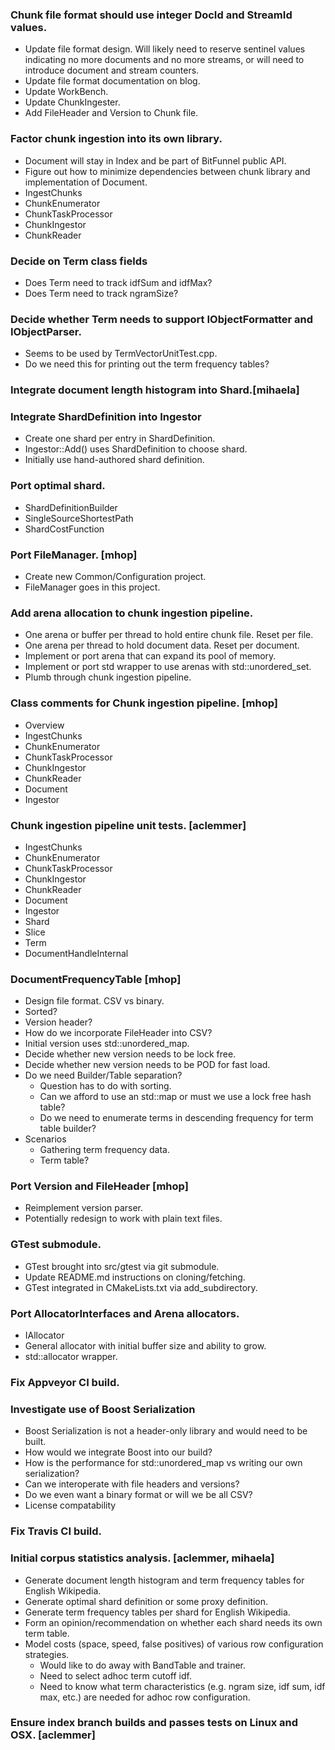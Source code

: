 ### Chunk file format should use integer DocId and StreamId values.

* Update file format design. Will likely need to reserve sentinel values indicating
no more documents and no more streams, or will need to introduce document and stream
counters.
* Update file format documentation on blog.
* Update WorkBench.
* Update ChunkIngester.
* Add FileHeader and Version to Chunk file.



### Factor chunk ingestion into its own library.

* Document will stay in Index and be part of BitFunnel public API.
* Figure out how to minimize dependencies between chunk library and implementation
of Document.
* IngestChunks
* ChunkEnumerator
* ChunkTaskProcessor
* ChunkIngestor
* ChunkReader



### Decide on Term class fields

* Does Term need to track idfSum and idfMax?
* Does Term need to track ngramSize?



### Decide whether Term needs to support IObjectFormatter and IObjectParser.

* Seems to be used by TermVectorUnitTest.cpp.
* Do we need this for printing out the term frequency tables?



### Integrate document length histogram into Shard.[mihaela]



### Integrate ShardDefinition into Ingestor

* Create one shard per entry in ShardDefinition.
* Ingestor::Add() uses ShardDefinition to choose shard.
* Initially use hand-authored shard definition.



### Port optimal shard.

* ShardDefinitionBuilder
* SingleSourceShortestPath
* ShardCostFunction



### Port FileManager. [mhop]

* Create new Common/Configuration project.
* FileManager goes in this project.



### Add arena allocation to chunk ingestion pipeline.

* One arena or buffer per thread to hold entire chunk file. Reset per file.
* One arena per thread to hold document data. Reset per document.
* Implement or port arena that can expand its pool of memory.
* Implement or port std wrapper to use arenas with std::unordered_set.
* Plumb through chunk ingestion pipeline.



### Class comments for Chunk ingestion pipeline. [mhop]

* Overview
* IngestChunks
* ChunkEnumerator
* ChunkTaskProcessor
* ChunkIngestor
* ChunkReader
* Document
* Ingestor



### Chunk ingestion pipeline unit tests. [aclemmer]

* IngestChunks
* ChunkEnumerator
* ChunkTaskProcessor
* ChunkIngestor
* ChunkReader
* Document
* Ingestor
* Shard
* Slice
* Term
* DocumentHandleInternal



### DocumentFrequencyTable [mhop]

* Design file format. CSV vs binary.
* Sorted?
* Version header?
* How do we incorporate FileHeader into CSV?
* Initial version uses std::unordered_map.
* Decide whether new version needs to be lock free.
* Decide whether new version needs to be POD for fast load.
* Do we need Builder/Table separation?
  * Question has to do with sorting.
  * Can we afford to use an std::map or must we use a lock free hash table?
  * Do we need to enumerate terms in descending frequency for term table builder?
* Scenarios
  * Gathering term frequency data.
  * Term table?



### Port Version and FileHeader [mhop]

* Reimplement version parser.
* Potentially redesign to work with plain text files.



### GTest submodule.

* GTest brought into src/gtest via git submodule.
* Update README.md instructions on cloning/fetching.
* GTest integrated in CMakeLists.txt via add_subdirectory.



### Port AllocatorInterfaces and Arena allocators.

* IAllocator
* General allocator with initial buffer size and ability to grow.
* std::allocator wrapper.



### Fix Appveyor CI build.


### Investigate use of Boost Serialization

* Boost Serialization is not a header-only library and would need to be built.
* How would we integrate Boost into our build?
* How is the performance for std::unordered_map vs writing our own serialization?
* Can we interoperate with file headers and versions?
* Do we even want a binary format or will we be all CSV?
* License compatability





### Fix Travis CI build.


### Initial corpus statistics analysis. [aclemmer, mihaela]

* Generate document length histogram and term frequency tables for English Wikipedia.
* Generate optimal shard definition or some proxy definition.
* Generate term frequency tables per shard for English Wikipedia.
* Form an opinion/recommendation on whether each shard needs its own term table.
* Model costs (space, speed, false positives) of various row configuration strategies.
  * Would like to do away with BandTable and trainer.
  * Need to select adhoc term cutoff idf.
  * Need to know what term characteristics (e.g. ngram size, idf sum, idf max, etc.)
    are needed for adhoc row configuration.


### Ensure index branch builds and passes tests on Linux and OSX. [aclemmer]



